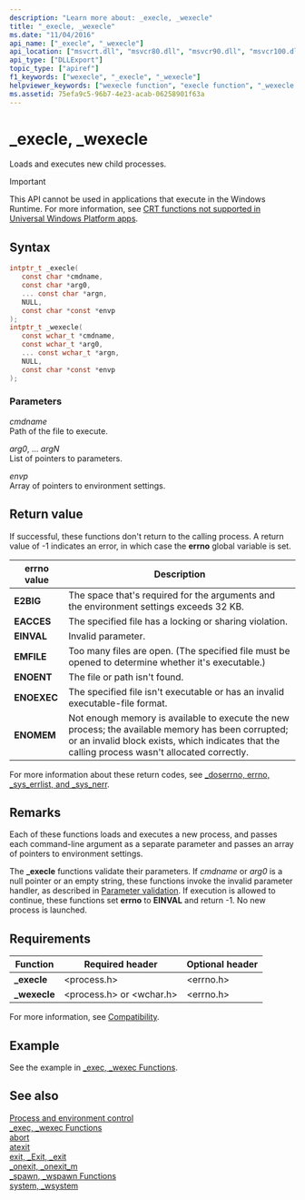 ```yaml
---
description: "Learn more about: _execle, _wexecle"
title: "_execle, _wexecle"
ms.date: "11/04/2016"
api_name: ["_execle", "_wexecle"]
api_location: ["msvcrt.dll", "msvcr80.dll", "msvcr90.dll", "msvcr100.dll", "msvcr100_clr0400.dll", "msvcr110.dll", "msvcr110_clr0400.dll", "msvcr120.dll", "msvcr120_clr0400.dll", "ucrtbase.dll", "api-ms-win-crt-process-l1-1-0.dll"]
api_type: ["DLLExport"]
topic_type: ["apiref"]
f1_keywords: ["wexecle", "_execle", "_wexecle"]
helpviewer_keywords: ["wexecle function", "execle function", "_wexecle function", "_execle function"]
ms.assetid: 75efa9c5-96b7-4e23-acab-06258901f63a
---
```

# _execle, _wexecle

Loads and executes new child processes.

> [!IMPORTANT]
> This API cannot be used in applications that execute in the Windows Runtime. For more information, see [CRT functions not supported in Universal Windows Platform apps](../../cppcx/crt-functions-not-supported-in-universal-windows-platform-apps.md).

## Syntax

```C
intptr_t _execle(
   const char *cmdname,
   const char *arg0,
   ... const char *argn,
   NULL,
   const char *const *envp
);
intptr_t _wexecle(
   const wchar_t *cmdname,
   const wchar_t *arg0,
   ... const wchar_t *argn,
   NULL,
   const char *const *envp
);
```

### Parameters

*cmdname*<br/>
Path of the file to execute.

*arg0*, ... *argN*<br/>
List of pointers to parameters.

*envp*<br/>
Array of pointers to environment settings.

## Return value

If successful, these functions don't return to the calling process. A return value of -1 indicates an error, in which case the **errno** global variable is set.

|**errno** value|Description|
|-------------------|-----------------|
|**E2BIG**|The space that's required for the arguments and the environment settings exceeds 32 KB.|
|**EACCES**|The specified file has a locking or sharing violation.|
|**EINVAL**|Invalid parameter.|
|**EMFILE**|Too many files are open. (The specified file must be opened to determine whether it's executable.)|
|**ENOENT**|The file or path isn't found.|
|**ENOEXEC**|The specified file isn't executable or has an invalid executable-file format.|
|**ENOMEM**|Not enough memory is available to execute the new process; the available memory has been corrupted; or an invalid block exists, which indicates that the calling process wasn't allocated correctly.|

For more information about these return codes, see [_doserrno, errno, _sys_errlist, and _sys_nerr](../errno-doserrno-sys-errlist-and-sys-nerr.md).

## Remarks

Each of these functions loads and executes a new process, and passes each command-line argument as a separate parameter and passes an array of pointers to environment settings.

The **_execle** functions validate their parameters. If *cmdname* or *arg0* is a null pointer or an empty string, these functions invoke the invalid parameter handler, as described in [Parameter validation](../parameter-validation.md). If execution is allowed to continue, these functions set **errno** to **EINVAL** and return -1. No new process is launched.

## Requirements

|Function|Required header|Optional header|
|--------------|---------------------|---------------------|
|**_execle**|\<process.h>|\<errno.h>|
|**_wexecle**|\<process.h> or \<wchar.h>|\<errno.h>|

For more information, see [Compatibility](../compatibility.md).

## Example

See the example in [_exec, _wexec Functions](../exec-wexec-functions.md).

## See also

[Process and environment control](../process-and-environment-control.md)\
[_exec, _wexec Functions](../exec-wexec-functions.md)\
[abort](abort.md)\
[atexit](atexit.md)\
[exit, _Exit, _exit](exit-exit-exit.md)\
[_onexit, _onexit_m](onexit-onexit-m.md)\
[_spawn, _wspawn Functions](../spawn-wspawn-functions.md)\
[system, _wsystem](system-wsystem.md)
